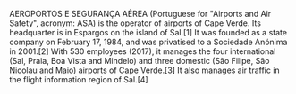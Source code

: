 AEROPORTOS E SEGURANÇA AÉREA (Portuguese for "Airports and Air Safety", acronym: ASA) is the operator of airports of Cape Verde. Its headquarter is in Espargos on the island of Sal.[1] It was founded as a state company on February 17, 1984, and was privatised to a Sociedade Anónima in 2001.[2] With 530 employees (2017), it manages the four international (Sal, Praia, Boa Vista and Mindelo) and three domestic (São Filipe, São Nicolau and Maio) airports of Cape Verde.[3] It also manages air traffic in the flight information region of Sal.[4]
